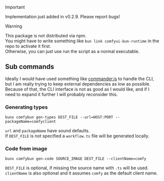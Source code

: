> [!IMPORTANT]  
> Implementation just added in v0.2.9. Please report bugs!

> [!WARNING]  
> This package is not distributed via npm.  
> You might have to write something like `bun link comfyui-bun-runtime` in the repo to activate it first.  
> Otherwise, you can just use run the script as a normal executable.

## Sub commands

Ideally I would have used something like [commander.js](https://github.com/tj/commander.js) to handle the CLI, but I am really trying to keep external dependencies as low as possible.  
Because of that, the CLI interface is not as good as I would like, and if I need to expand it further I will probably reconsider this.

### Generating types

```
bunx comfybun gen-types DEST_FILE --url=HOST:PORT --packageName=comfyclient
```

`url` and `packageName` have sound defaults.  
If `DEST_FILE` is not specified a `workflow.ts` file will be generated locally.

### Code from image

```
bunx comfybun gen-code SOURCE_IMAGE DEST_FILE --clientName=comfy
```

`DEST_FILE` is optional, if missing the source name with `.ts` will be used.  
`clientName` is also optional and it assumes `comfy` as the default client name.
